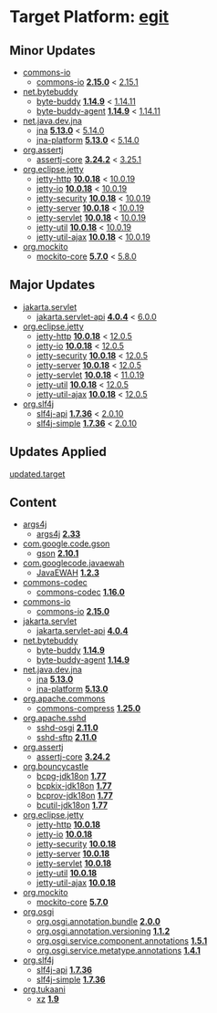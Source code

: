 # Target Platform: [egit](https://git.eclipse.org/c/egit/egit.git/plain/org.eclipse.egit.target/egit-4.30.target)

## Minor Updates
 - [commons-io](https://repo1.maven.org/maven2/commons-io/)
    - [commons-io](https://repo1.maven.org/maven2/commons-io/commons-io/) **[2.15.0](https://repo1.maven.org/maven2/commons-io/commons-io/2.15.0)** < [2.15.1](https://repo1.maven.org/maven2/commons-io/commons-io/2.15.1/)
 - [net.bytebuddy](https://repo1.maven.org/maven2/net/bytebuddy/)
    - [byte-buddy](https://repo1.maven.org/maven2/net/bytebuddy/byte-buddy/) **[1.14.9](https://repo1.maven.org/maven2/net/bytebuddy/byte-buddy/1.14.9)** < [1.14.11](https://repo1.maven.org/maven2/net/bytebuddy/byte-buddy/1.14.11/)
    - [byte-buddy-agent](https://repo1.maven.org/maven2/net/bytebuddy/byte-buddy-agent/) **[1.14.9](https://repo1.maven.org/maven2/net/bytebuddy/byte-buddy-agent/1.14.9)** < [1.14.11](https://repo1.maven.org/maven2/net/bytebuddy/byte-buddy-agent/1.14.11/)
 - [net.java.dev.jna](https://repo1.maven.org/maven2/net/java/dev/jna/)
    - [jna](https://repo1.maven.org/maven2/net/java/dev/jna/jna/) **[5.13.0](https://repo1.maven.org/maven2/net/java/dev/jna/jna/5.13.0)** < [5.14.0](https://repo1.maven.org/maven2/net/java/dev/jna/jna/5.14.0/)
    - [jna-platform](https://repo1.maven.org/maven2/net/java/dev/jna/jna-platform/) **[5.13.0](https://repo1.maven.org/maven2/net/java/dev/jna/jna-platform/5.13.0)** < [5.14.0](https://repo1.maven.org/maven2/net/java/dev/jna/jna-platform/5.14.0/)
 - [org.assertj](https://repo1.maven.org/maven2/org/assertj/)
    - [assertj-core](https://repo1.maven.org/maven2/org/assertj/assertj-core/) **[3.24.2](https://repo1.maven.org/maven2/org/assertj/assertj-core/3.24.2)** < [3.25.1](https://repo1.maven.org/maven2/org/assertj/assertj-core/3.25.1/)
 - [org.eclipse.jetty](https://repo1.maven.org/maven2/org/eclipse/jetty/)
    - [jetty-http](https://repo1.maven.org/maven2/org/eclipse/jetty/jetty-http/) **[10.0.18](https://repo1.maven.org/maven2/org/eclipse/jetty/jetty-http/10.0.18)** < [10.0.19](https://repo1.maven.org/maven2/org/eclipse/jetty/jetty-http/10.0.19/)
    - [jetty-io](https://repo1.maven.org/maven2/org/eclipse/jetty/jetty-io/) **[10.0.18](https://repo1.maven.org/maven2/org/eclipse/jetty/jetty-io/10.0.18)** < [10.0.19](https://repo1.maven.org/maven2/org/eclipse/jetty/jetty-io/10.0.19/)
    - [jetty-security](https://repo1.maven.org/maven2/org/eclipse/jetty/jetty-security/) **[10.0.18](https://repo1.maven.org/maven2/org/eclipse/jetty/jetty-security/10.0.18)** < [10.0.19](https://repo1.maven.org/maven2/org/eclipse/jetty/jetty-security/10.0.19/)
    - [jetty-server](https://repo1.maven.org/maven2/org/eclipse/jetty/jetty-server/) **[10.0.18](https://repo1.maven.org/maven2/org/eclipse/jetty/jetty-server/10.0.18)** < [10.0.19](https://repo1.maven.org/maven2/org/eclipse/jetty/jetty-server/10.0.19/)
    - [jetty-servlet](https://repo1.maven.org/maven2/org/eclipse/jetty/jetty-servlet/) **[10.0.18](https://repo1.maven.org/maven2/org/eclipse/jetty/jetty-servlet/10.0.18)** < [10.0.19](https://repo1.maven.org/maven2/org/eclipse/jetty/jetty-servlet/10.0.19/)
    - [jetty-util](https://repo1.maven.org/maven2/org/eclipse/jetty/jetty-util/) **[10.0.18](https://repo1.maven.org/maven2/org/eclipse/jetty/jetty-util/10.0.18)** < [10.0.19](https://repo1.maven.org/maven2/org/eclipse/jetty/jetty-util/10.0.19/)
    - [jetty-util-ajax](https://repo1.maven.org/maven2/org/eclipse/jetty/jetty-util-ajax/) **[10.0.18](https://repo1.maven.org/maven2/org/eclipse/jetty/jetty-util-ajax/10.0.18)** < [10.0.19](https://repo1.maven.org/maven2/org/eclipse/jetty/jetty-util-ajax/10.0.19/)
 - [org.mockito](https://repo1.maven.org/maven2/org/mockito/)
    - [mockito-core](https://repo1.maven.org/maven2/org/mockito/mockito-core/) **[5.7.0](https://repo1.maven.org/maven2/org/mockito/mockito-core/5.7.0)** < [5.8.0](https://repo1.maven.org/maven2/org/mockito/mockito-core/5.8.0/)

## Major Updates
 - [jakarta.servlet](https://repo1.maven.org/maven2/jakarta/servlet/)
    - [jakarta.servlet-api](https://repo1.maven.org/maven2/jakarta/servlet/jakarta.servlet-api/) **[4.0.4](https://repo1.maven.org/maven2/jakarta/servlet/jakarta.servlet-api/4.0.4)** < [6.0.0](https://repo1.maven.org/maven2/jakarta/servlet/jakarta.servlet-api/6.0.0/)
 - [org.eclipse.jetty](https://repo1.maven.org/maven2/org/eclipse/jetty/)
    - [jetty-http](https://repo1.maven.org/maven2/org/eclipse/jetty/jetty-http/) **[10.0.18](https://repo1.maven.org/maven2/org/eclipse/jetty/jetty-http/10.0.18)** < [12.0.5](https://repo1.maven.org/maven2/org/eclipse/jetty/jetty-http/12.0.5/)
    - [jetty-io](https://repo1.maven.org/maven2/org/eclipse/jetty/jetty-io/) **[10.0.18](https://repo1.maven.org/maven2/org/eclipse/jetty/jetty-io/10.0.18)** < [12.0.5](https://repo1.maven.org/maven2/org/eclipse/jetty/jetty-io/12.0.5/)
    - [jetty-security](https://repo1.maven.org/maven2/org/eclipse/jetty/jetty-security/) **[10.0.18](https://repo1.maven.org/maven2/org/eclipse/jetty/jetty-security/10.0.18)** < [12.0.5](https://repo1.maven.org/maven2/org/eclipse/jetty/jetty-security/12.0.5/)
    - [jetty-server](https://repo1.maven.org/maven2/org/eclipse/jetty/jetty-server/) **[10.0.18](https://repo1.maven.org/maven2/org/eclipse/jetty/jetty-server/10.0.18)** < [12.0.5](https://repo1.maven.org/maven2/org/eclipse/jetty/jetty-server/12.0.5/)
    - [jetty-servlet](https://repo1.maven.org/maven2/org/eclipse/jetty/jetty-servlet/) **[10.0.18](https://repo1.maven.org/maven2/org/eclipse/jetty/jetty-servlet/10.0.18)** < [11.0.19](https://repo1.maven.org/maven2/org/eclipse/jetty/jetty-servlet/11.0.19/)
    - [jetty-util](https://repo1.maven.org/maven2/org/eclipse/jetty/jetty-util/) **[10.0.18](https://repo1.maven.org/maven2/org/eclipse/jetty/jetty-util/10.0.18)** < [12.0.5](https://repo1.maven.org/maven2/org/eclipse/jetty/jetty-util/12.0.5/)
    - [jetty-util-ajax](https://repo1.maven.org/maven2/org/eclipse/jetty/jetty-util-ajax/) **[10.0.18](https://repo1.maven.org/maven2/org/eclipse/jetty/jetty-util-ajax/10.0.18)** < [12.0.5](https://repo1.maven.org/maven2/org/eclipse/jetty/jetty-util-ajax/12.0.5/)
 - [org.slf4j](https://repo1.maven.org/maven2/org/slf4j/)
    - [slf4j-api](https://repo1.maven.org/maven2/org/slf4j/slf4j-api/) **[1.7.36](https://repo1.maven.org/maven2/org/slf4j/slf4j-api/1.7.36)** < [2.0.10](https://repo1.maven.org/maven2/org/slf4j/slf4j-api/2.0.10/)
    - [slf4j-simple](https://repo1.maven.org/maven2/org/slf4j/slf4j-simple/) **[1.7.36](https://repo1.maven.org/maven2/org/slf4j/slf4j-simple/1.7.36)** < [2.0.10](https://repo1.maven.org/maven2/org/slf4j/slf4j-simple/2.0.10/)

## Updates Applied
[updated.target](updated.target)

## Content
 - [args4j](https://repo1.maven.org/maven2/args4j/)
    - [args4j](https://repo1.maven.org/maven2/args4j/args4j/) **[2.33](https://repo1.maven.org/maven2/args4j/args4j/2.33)**
 - [com.google.code.gson](https://repo1.maven.org/maven2/com/google/code/gson/)
    - [gson](https://repo1.maven.org/maven2/com/google/code/gson/gson/) **[2.10.1](https://repo1.maven.org/maven2/com/google/code/gson/gson/2.10.1)**
 - [com.googlecode.javaewah](https://repo1.maven.org/maven2/com/googlecode/javaewah/)
    - [JavaEWAH](https://repo1.maven.org/maven2/com/googlecode/javaewah/JavaEWAH/) **[1.2.3](https://repo1.maven.org/maven2/com/googlecode/javaewah/JavaEWAH/1.2.3)**
 - [commons-codec](https://repo1.maven.org/maven2/commons-codec/)
    - [commons-codec](https://repo1.maven.org/maven2/commons-codec/commons-codec/) **[1.16.0](https://repo1.maven.org/maven2/commons-codec/commons-codec/1.16.0)**
 - [commons-io](https://repo1.maven.org/maven2/commons-io/)
    - [commons-io](https://repo1.maven.org/maven2/commons-io/commons-io/) **[2.15.0](https://repo1.maven.org/maven2/commons-io/commons-io/2.15.0)**
 - [jakarta.servlet](https://repo1.maven.org/maven2/jakarta/servlet/)
    - [jakarta.servlet-api](https://repo1.maven.org/maven2/jakarta/servlet/jakarta.servlet-api/) **[4.0.4](https://repo1.maven.org/maven2/jakarta/servlet/jakarta.servlet-api/4.0.4)**
 - [net.bytebuddy](https://repo1.maven.org/maven2/net/bytebuddy/)
    - [byte-buddy](https://repo1.maven.org/maven2/net/bytebuddy/byte-buddy/) **[1.14.9](https://repo1.maven.org/maven2/net/bytebuddy/byte-buddy/1.14.9)**
    - [byte-buddy-agent](https://repo1.maven.org/maven2/net/bytebuddy/byte-buddy-agent/) **[1.14.9](https://repo1.maven.org/maven2/net/bytebuddy/byte-buddy-agent/1.14.9)**
 - [net.java.dev.jna](https://repo1.maven.org/maven2/net/java/dev/jna/)
    - [jna](https://repo1.maven.org/maven2/net/java/dev/jna/jna/) **[5.13.0](https://repo1.maven.org/maven2/net/java/dev/jna/jna/5.13.0)**
    - [jna-platform](https://repo1.maven.org/maven2/net/java/dev/jna/jna-platform/) **[5.13.0](https://repo1.maven.org/maven2/net/java/dev/jna/jna-platform/5.13.0)**
 - [org.apache.commons](https://repo1.maven.org/maven2/org/apache/commons/)
    - [commons-compress](https://repo1.maven.org/maven2/org/apache/commons/commons-compress/) **[1.25.0](https://repo1.maven.org/maven2/org/apache/commons/commons-compress/1.25.0)**
 - [org.apache.sshd](https://repo1.maven.org/maven2/org/apache/sshd/)
    - [sshd-osgi](https://repo1.maven.org/maven2/org/apache/sshd/sshd-osgi/) **[2.11.0](https://repo1.maven.org/maven2/org/apache/sshd/sshd-osgi/2.11.0)**
    - [sshd-sftp](https://repo1.maven.org/maven2/org/apache/sshd/sshd-sftp/) **[2.11.0](https://repo1.maven.org/maven2/org/apache/sshd/sshd-sftp/2.11.0)**
 - [org.assertj](https://repo1.maven.org/maven2/org/assertj/)
    - [assertj-core](https://repo1.maven.org/maven2/org/assertj/assertj-core/) **[3.24.2](https://repo1.maven.org/maven2/org/assertj/assertj-core/3.24.2)**
 - [org.bouncycastle](https://repo1.maven.org/maven2/org/bouncycastle/)
    - [bcpg-jdk18on](https://repo1.maven.org/maven2/org/bouncycastle/bcpg-jdk18on/) **[1.77](https://repo1.maven.org/maven2/org/bouncycastle/bcpg-jdk18on/1.77)**
    - [bcpkix-jdk18on](https://repo1.maven.org/maven2/org/bouncycastle/bcpkix-jdk18on/) **[1.77](https://repo1.maven.org/maven2/org/bouncycastle/bcpkix-jdk18on/1.77)**
    - [bcprov-jdk18on](https://repo1.maven.org/maven2/org/bouncycastle/bcprov-jdk18on/) **[1.77](https://repo1.maven.org/maven2/org/bouncycastle/bcprov-jdk18on/1.77)**
    - [bcutil-jdk18on](https://repo1.maven.org/maven2/org/bouncycastle/bcutil-jdk18on/) **[1.77](https://repo1.maven.org/maven2/org/bouncycastle/bcutil-jdk18on/1.77)**
 - [org.eclipse.jetty](https://repo1.maven.org/maven2/org/eclipse/jetty/)
    - [jetty-http](https://repo1.maven.org/maven2/org/eclipse/jetty/jetty-http/) **[10.0.18](https://repo1.maven.org/maven2/org/eclipse/jetty/jetty-http/10.0.18)**
    - [jetty-io](https://repo1.maven.org/maven2/org/eclipse/jetty/jetty-io/) **[10.0.18](https://repo1.maven.org/maven2/org/eclipse/jetty/jetty-io/10.0.18)**
    - [jetty-security](https://repo1.maven.org/maven2/org/eclipse/jetty/jetty-security/) **[10.0.18](https://repo1.maven.org/maven2/org/eclipse/jetty/jetty-security/10.0.18)**
    - [jetty-server](https://repo1.maven.org/maven2/org/eclipse/jetty/jetty-server/) **[10.0.18](https://repo1.maven.org/maven2/org/eclipse/jetty/jetty-server/10.0.18)**
    - [jetty-servlet](https://repo1.maven.org/maven2/org/eclipse/jetty/jetty-servlet/) **[10.0.18](https://repo1.maven.org/maven2/org/eclipse/jetty/jetty-servlet/10.0.18)**
    - [jetty-util](https://repo1.maven.org/maven2/org/eclipse/jetty/jetty-util/) **[10.0.18](https://repo1.maven.org/maven2/org/eclipse/jetty/jetty-util/10.0.18)**
    - [jetty-util-ajax](https://repo1.maven.org/maven2/org/eclipse/jetty/jetty-util-ajax/) **[10.0.18](https://repo1.maven.org/maven2/org/eclipse/jetty/jetty-util-ajax/10.0.18)**
 - [org.mockito](https://repo1.maven.org/maven2/org/mockito/)
    - [mockito-core](https://repo1.maven.org/maven2/org/mockito/mockito-core/) **[5.7.0](https://repo1.maven.org/maven2/org/mockito/mockito-core/5.7.0)**
 - [org.osgi](https://repo1.maven.org/maven2/org/osgi/)
    - [org.osgi.annotation.bundle](https://repo1.maven.org/maven2/org/osgi/org.osgi.annotation.bundle/) **[2.0.0](https://repo1.maven.org/maven2/org/osgi/org.osgi.annotation.bundle/2.0.0)**
    - [org.osgi.annotation.versioning](https://repo1.maven.org/maven2/org/osgi/org.osgi.annotation.versioning/) **[1.1.2](https://repo1.maven.org/maven2/org/osgi/org.osgi.annotation.versioning/1.1.2)**
    - [org.osgi.service.component.annotations](https://repo1.maven.org/maven2/org/osgi/org.osgi.service.component.annotations/) **[1.5.1](https://repo1.maven.org/maven2/org/osgi/org.osgi.service.component.annotations/1.5.1)**
    - [org.osgi.service.metatype.annotations](https://repo1.maven.org/maven2/org/osgi/org.osgi.service.metatype.annotations/) **[1.4.1](https://repo1.maven.org/maven2/org/osgi/org.osgi.service.metatype.annotations/1.4.1)**
 - [org.slf4j](https://repo1.maven.org/maven2/org/slf4j/)
    - [slf4j-api](https://repo1.maven.org/maven2/org/slf4j/slf4j-api/) **[1.7.36](https://repo1.maven.org/maven2/org/slf4j/slf4j-api/1.7.36)**
    - [slf4j-simple](https://repo1.maven.org/maven2/org/slf4j/slf4j-simple/) **[1.7.36](https://repo1.maven.org/maven2/org/slf4j/slf4j-simple/1.7.36)**
 - [org.tukaani](https://repo1.maven.org/maven2/org/tukaani/)
    - [xz](https://repo1.maven.org/maven2/org/tukaani/xz/) **[1.9](https://repo1.maven.org/maven2/org/tukaani/xz/1.9)**
